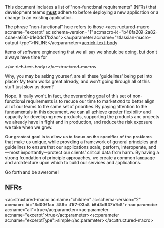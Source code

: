 
This document includes a list of "non-functional requirements" (NFRs) that development teams <u><strong>must</strong></u> adhere to before deploying a new application or a change to an existing application.

The phrase "non-functional" here refers to those
<ac:structured-macro ac:name="excerpt" ac:schema-version="1" ac:macro-id="b48fa209-2a82-4dae-a660-b1e0dc17b2ad"><ac:parameter ac:name="atlassian-macro-output-type">INLINE</ac:parameter><ac:rich-text-body><p><span>items of software engineering that we all say we should be doing, but don't always have time for.</span></p></ac:rich-text-body></ac:structured-macro> 


Why, you may be asking yourself, are all these 'guidelines' being put into place? My team works great already, and won't going through all of this stuff just slow us down?

Nope. It really won't. In fact, the overarching goal of this set of non-functional requirements is to reduce our time to market *and* to better align all of our teams to the same set of priorities. By paying attention to the fundamentals in this document, we can all achieve greater flexibility and capacity for developing new products, supporting the products and projects we already have in flight and in production, and reduce the risk exposure we take when we grow.

Our greatest goal is to allow us to focus on the specifics of the problems that make us unique, while providing a framework of general principles and guidelines to ensure that our applications scale, perform, interoperate, and—most importantly—protect our clients' critical data from harm. By having a strong foundation of principle approaches, we create a common language and architecture upon which to build our services and applications.

Go forth and be awesome!

## NFRs

<ac:structured-macro ac:name="children" ac:schema-version="2" ac:macro-id="8d9961ac-488e-41f7-93a8-b6d3d837b7b8"><ac:parameter ac:name="all">true</ac:parameter><ac:parameter ac:name="excerpt">true</ac:parameter><ac:parameter ac:name="excerptType">simple</ac:parameter></ac:structured-macro>
